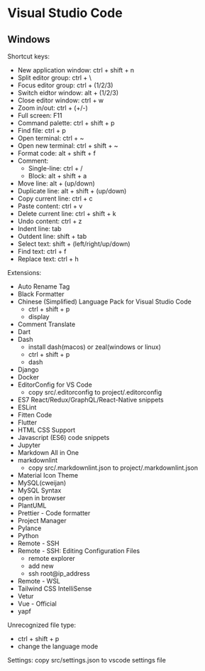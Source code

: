 # Visual Studio Code

## Windows

Shortcut keys:

*   New application window: ctrl + shift + n
*   Split editor group: ctrl + \
*   Focus editor group: ctrl + (1/2/3)
*   Switch eidtor window: alt + (1/2/3)
*   Close editor window: ctrl + w
*   Zoom in/out: ctrl + (+/-)
*   Full screen: F11
*   Command palette: ctrl + shift + p
*   Find file: ctrl + p
*   Open terminal: ctrl + ~
*   Open new terminal: ctrl + shift + ~
*   Format code: alt + shift + f
*   Comment:
    *   Single-line: ctrl + /
    *   Block: alt + shift + a
*   Move line: alt + (up/down)
*   Duplicate line: alt + shift + (up/down)
*   Copy current line: ctrl + c
*   Paste content: ctrl + v
*   Delete current line: ctrl + shift + k
*   Undo content: ctrl + z
*   Indent line: tab
*   Outdent line: shift + tab
*   Select text: shift + (left/right/up/down)
*   Find text: ctrl + f
*   Replace text: ctrl + h

Extensions:

*   Auto Rename Tag
*   Black Formatter
*   Chinese (Simplified) Language Pack for Visual Studio Code
    *   ctrl + shift + p
    *   display
*   Comment Translate
*   Dart
*   Dash
    *   install dash(macos) or zeal(windows or linux)
    *   ctrl + shift + p
    *   dash
*   Django
*   Docker
*   EditorConfig for VS Code
    *   copy src/.editorconfig to project/.editorconfig
*   ES7 React/Redux/GraphQL/React-Native snippets
*   ESLint
*   Fitten Code
*   Flutter
*   HTML CSS Support
*   Javascript (ES6) code snippets
*   Jupyter
*   Markdown All in One
*   markdownlint
    *   copy src/.markdownlint.json to project/.markdownlint.json
*   Material Icon Theme
*   MySQL(cweijan)
*   MySQL Syntax
*   open in browser
*   PlantUML
*   Prettier - Code formatter
*   Project Manager
*   Pylance
*   Python
*   Remote - SSH
*   Remote - SSH: Editing Configuration Files
    *   remote explorer
    *   add new
    *   ssh root@ip_address
*   Remote - WSL
*   Tailwind CSS IntelliSense
*   Vetur
*   Vue - Official
*   yapf

Unrecognized file type:

*   ctrl + shift + p
*   change the language mode

Settings: copy src/settings.json to vscode settings file
